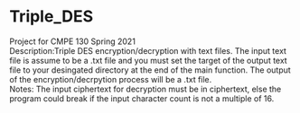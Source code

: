 # Triple_DES
Project for CMPE 130 Spring 2021  <br />
Description:Triple DES encryption/decryption with text files. The input text file is assume to be a .txt file and you must set the target of the output text file to your desingated directory at the end of the main function. The output of the encryption/decrpytion process will be a .txt file. <br />
Notes: The input ciphertext for decryption must be in ciphertext, else the program could break if the input character count is not a multiple of 16. <br />

